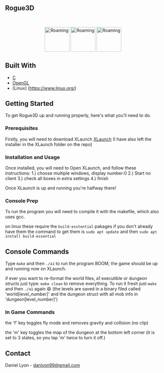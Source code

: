 ## Rogue3D
<br />
<p align="center">
    <img src="gifs/Roaming.gif" alt="Roaming" width="80" height="80">
    <img src="gifs/IntoCave.gif" alt="Roaming" width="80" height="80">
    <img src="gifs/IntoDungeon.gif" alt="Roaming" width="80" height="80">
</p>

## Built With

* [C](https://www.cprogramming.com/tutorial/c-tutorial.html)
* [OpenGL](https://www.opengl.org/)
* [Linux] (https://www.linux.org/)

## Getting Started 
To get Rogue3D up and running properly, here's what you'll need to do.

### Prerequisites

Firstly, you will need to download XLaunch
[XLaunch](https://sourceforge.net/projects/vcxsrv/)
(I have also left the installer in the XLaunch folder on the repo)

### Installation and Usage

Once installed, you will need to Open XLaunch, and follow these instructions:
1.) choose multiple windows, display number:0
2.) Start no client
3.) check all boxes in extra settings
4.) finish

Once XLaunch is up and running you're halfway there!

### Console Prep

To run the program you will need to compile it with the makefile, which also uses gcc.

on linux these require the ``build-esstential`` pakages
if you don't already have them the command to get them is
``sudo apt update`` and then ``sudo apt install build-essential``

## Console Commands
Type ``make`` and then ``./a1`` to run the program
BOOM, the game should be up and running now on XLaunch.

if ever you want to re-format the world files, a1 executible or dungeon structs just type:
``make clean`` to remove everything. To run it fresh just  ``make`` and then ``./a1`` again :smile:
(the levels are saved in a binary filed called 'world[level_number]' and the dungeon struct with all mob info in 'dungeon[level_number]')

### In Game Commands
the 'f' key toggles fly mode and removes gravity and collision (no clip)

the 'm' key toggles the map of the dungeon at the bottom left corner (it is set to 3 states, so you tap 'm' twice to turn it off.)


<!-- CONTACT -->
## Contact

Daniel Lyon - danlyon99@gmail.com

